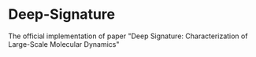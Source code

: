 # Deep-Signature
The official implementation of paper "Deep Signature: Characterization of Large-Scale Molecular Dynamics"
